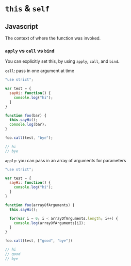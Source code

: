 # `this` & `self`

## Javascript

The context of where the function was invoked.

### `apply` vs `call` vs `bind`

You can explicitly set this, by using `apply`, `call`, and `bind`.

`call`: pass in one argument at time

```JavaScript
"use strict";

var test = {
  sayHi: function() {
    console.log("hi");
  }
}

function foo(bar) {
  this.sayHi();
  console.log(bar);
}

foo.call(test, "bye");

// hi
// bye
```

`apply`: you can pass in an array of arguments for parameters

```JavaScript
"use strict";

var test = {
  sayHi: function() {
    console.log("hi");
  }
}

function foo(arrayOfArguments) {
  this.sayHi();

  for(var i = 0; i < arrayOfArguments.length; i++) {
    console.log(arrayOfArguments[i]);    
  }
}

foo.call(test, ["good", "bye"])

// hi
// good
// bye
```
